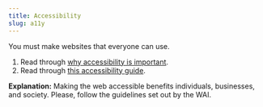```yaml
---
title: Accessibility
slug: a11y
---
```


You must make websites that everyone can use.

  1. Read through [why accessibility is important][why-a11y].
  2. Read through [this accessibility guide][a11y-guide].

[why-a11y]: https://www.w3.org/WAI/fundamentals/accessibility-intro
[a11y-guide]: https://github.com/fejes713/accessibility-guide

**Explanation:** Making the web accessible benefits individuals, businesses, and
society. Please, follow the guidelines set out by the WAI.
